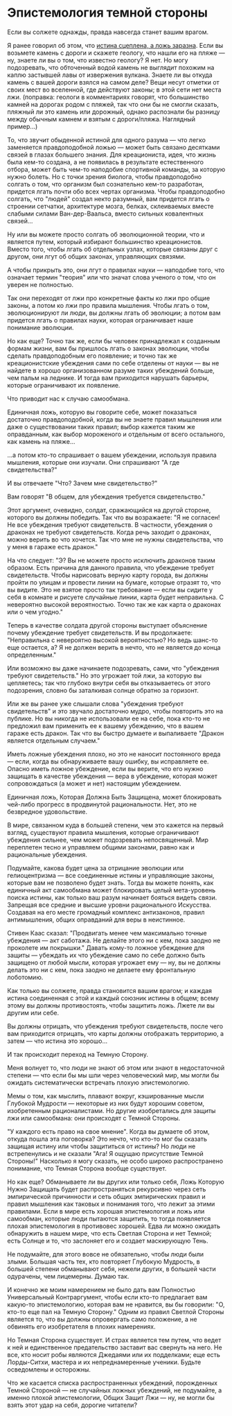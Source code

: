 # Эпистемология темной стороны
Если вы солжете однажды, правда навсегда станет вашим врагом.

Я ранее говорил об этом, что [истина сцеплена, а ложь заразна][1]. Если вы возьмете камень с дороги и скажете геологу, что нашли его на пляже — ну, знаете ли вы о том, что известно геологу? Я нет. Но могу подозревать, что обточенный водой камень не выглядит похожим на каплю застывшей лавы от извержения вулкана. Знаете ли вы откуда камень с вашей дороги взялся на самом деле? Вещи несут отметки от своих мест во вселенной, где действуют законы; в этой сети нет места лжи. (поправка: геологи в комментариях говорят, что большинство камней на дорогах родом с пляжей, так что они бы не смогли сказать, пляжный ли это камень или дорожный, однако распознали бы разницу между обычным камнем и взятым с дороги/пляжа. Наглядный пример...)

То, что звучит обыденной истиной для одного разума — что легко заменяется правдоподобной ложью — может быть связано десятками связей в глазах большего знания. Для креациониста, идея, что жизнь была кем-то создана, а не появилась в результате естественного отбора, может быть чем-то наподобие спортивной команды, за которую нужно болеть. Но с точки зрения биолога, чтобы правдоподобно солгать о том, что организм был сознательно кем-то разработан, придется лгать почти обо всех чертах организма. Чтобы правдоподобно солгать, что "людей" создал некто разумный, вам придется лгать о строении сетчатки, архитектуре мозга, белках, склеиваемых вместе слабыми силами Ван-дер-Ваальса, вместо сильных ковалентных связей...

Ну или вы можете просто солгать об эволюционной теории, что и является путем, который избирают большинство креационистов. Вместо того, чтобы лгать об отдельных узлах, которые связаны друг с другом, они лгут об общих законах, управляющих связями.

А чтобы прикрыть это, они лгут о правилах науки — наподобие того, что означает термин "теория" или что значат слова ученого о том, что он уверен не полностью.

Так они переходят от лжи про конкретные факты ко лжи про общие законы, а потом ко лжи про правила мышления. Чтобы лгать о том, эволюционируют ли люди, вы должны лгать об эволюции; а потом вам придется лгать о правилах науки, которая ограничивает наше понимание эволюции.

Но как еще? Точно так же, если бы человек принадлежал к созданным формам жизни, вам бы пришлось лгать о законах эволюции, чтобы сделать правдоподобным его появление; и точно так же креационистские убеждения сами по себе отделены от науки — вы не найдете в хорошо организованном разуме таких убеждений больше, чем пальм на леднике. И тогда вам приходится нарушать барьеры, которые ограничивают их появление.

Что приводит нас к случаю самообмана.

Единичная ложь, которую вы говорите себе, может показаться достаточно правдоподобной, когда вы не знаете правил мышления или даже о существовании таких правил; выбор кажется таким же оправданным, как выбор мороженого и отдельным от всего остального, как камень на пляже...

...а потом кто-то спрашивает о вашем убеждении, используя правила мышления, которые они изучали. Они спрашивают "А где свидетельства?"

И вы отвечаете "Что? Зачем мне свидетельство?"

Вам говорят "В общем, для убеждения требуется свидетельство."

Этот аргумент, очевидно, солдат, сражающийся на другой стороне, которого вы должны победить. Так что вы возражаете: "Я не согласен! Не все убеждения требуют свидетельств. В частности, убеждения о драконах не требуют свидетельств. Когда речь заходит о драконах, можно верить во что хочется. Так что мне не нужны свидетельства, что у меня в гараже есть дракон."

На что следует: "Э? Вы не можете просто исключить драконов таким образом. Есть причина для данного правила, что убеждение требует свидетельств. Чтобы нарисовать верную карту города, вы должны пройти по улицам и провести линии на бумаге, которые отразят то, что вы видите. Это не взятое просто так требование — если вы сидите у себя в комнате и рисуете случайные линии, карта будет неправильна. С невероятно высокой вероятностью. Точно так же как карта о драконах или о чем угодно."

Теперь в качестве солдата другой стороны выступает объяснение почему убеждение требует свидетельств. И вы продолжаете: "Неправильна с невероятно высокой вероятностью? Но ведь шанс-то еще остается, а? Я не должен верить в нечто, что не является до конца определенным."

Или возможно вы даже начинаете подозревать, сами, что "убеждения требуют свидетельств." Но это угрожает той лжи, за которую вы цепляетесь; так что глубоко внутри себя вы отказываетесь от этого подозрения, словно бы заталкивая солнце обратно за горизонт.

Или же вы ранее уже слышали слова "убеждения требуют свидетельств" и это звучало достаточно мудро, чтобы повторить это на публике. Но вы никогда не использовали ее на себе, пока кто-то не предложил вам применить ее к вашему убеждению, что в вашем гараже есть дракон. Так что вы быстро думаете и выпаливаете "Дракон является отдельным случаем."

Иметь ложные убеждения плохо, но это не наносит постоянного вреда — если, когда вы обнаруживаете вашу ошибку, вы исправляете ее. Опасно иметь ложное убеждение, если вы верите, что его нужно защищать в качестве убеждения — вера в убеждение, которая может сопровождаться (а может и нет) настоящим убеждением.

Единичная ложь, Которая Должна Быть Защищена, может блокировать чей-либо прогресс в продвинутой рациональности. Нет, это не безвредное удовольствие.

В мире, связанном куда в большей степени, чем это кажется на первый взгляд, существуют правила мышления, которые ограничивают убеждения сильнее, чем может подозревать непосвященный. Мир переплетен тесно и управляем общими законами, равно как и рациональные убеждения.

Подумайте, какова будет цена за отрицание эволюции или гелиоцентризма — все соединенные истины и управляющие законы, которые вам не позволено будет знать. Тогда вы можете понять, как единичный акт самообмана может блокировать целый мета-уровень поиска истины, как только ваш разум начинает бояться видеть связи. Запрещая все средние и высшие уровни рационального Искусства. Создавая на его месте громадный комплекс антизаконов, правил антимышления, общих оправданий для веры в неистинное.

Стивен Каас сказал: "Продвигать менее чем максимально точные убеждения — акт саботажа. Не делайте этого ни с кем, пока заодно не проколете им покрышки." Давать кому-то ложное убеждение для защиты — убеждать их что убеждение само по себе должно быть защищено от любой мысли, которая угрожает ему — ну, вы не должны делать это ни с кем, пока заодно не делаете ему фронтальную лоботомию.

Как только вы солжете, правда становится вашим врагом; и каждая истина соединенная с этой и каждый союзник истины в общем; всему этому вы должны противостоять, чтобы защитить ложь. Лжете ли вы другим или себе.

Вы должны отрицать, что убеждения требуют свидетельств, после чего вам приходится отрицать, что карты должны отображать территорию, а затем — что истина это хорошо...

И так происходит переход на Темную Сторону.

Меня волнует то, что люди не знают об этом или знают в недостаточной степени — что если бы мы шли через человеческий мир, мы могли бы ожидать систематически встречать плохую эпистемологию.

Мемы о том, как мыслить, плавают вокруг, кэшированные мысли Глубокой Мудрости — некоторые из них будут хорошим советом, изобретенным рационалистами. Но другие изобретались для защиты лжи или самообмана: они происходят с Темной Стороны.

"У каждого есть право на свое мнение". Когда вы думаете об этом, откуда пошла эта поговорка? Это нечто, что кто-то мог бы сказать защищая истину или чтобы защититься от истины? Но люди не встрепенулись и не сказали "Ага! Я ощущаю присутствие Темной Стороны!" Насколько я могу сказать, не особо широко распространено понимание, что Темная Сторона вообще существует.

Но как еще? Обманываете ли вы других или только себя, Ложь Которую Нужно Защищать будет распространяться рекурсивно через сеть эмпирической причинности и сеть общих эмпирических правил и правил мышления как таковых и понимания того, что лежит за этими правилами. Если в мире есть хорошая эпистемология и ложь или самообман, которые люди пытаются защитить, то тогда появляется плохая эпистемология в противовес хорошей. Едва ли можно ожидать обнаружить в нашем мире, что есть Светлая Сторона и нет Темной; есть Солнце и то, что заслоняет его и создает маскирующую Тень.

Не подумайте, для этого вовсе не обязательно, чтобы люди были злыми. Большая часть тех, кто повторяет Глубокую Мудрость, в большей степени обманывают себя, нежели других, в большей части одурачены, чем лицемерны. Думаю так.

И конечно же моим намерением не было дать вам Полностью Универсальный Контраргумент, чтобы если кто-то предлагает вам какую-то эпистемологию, которая вам не нравится, вы бы говорили: "О, кто-то еще пал на Темную Сторону." Одним из правил Светлой Стороны является то, что вы должны опровергать само положение, а не обвинять его изобретателя в плохих намерениях.

Но Темная Сторона существует. И страх является тем путем, что ведет к ней и единственное предательство заставит вас свернуть на него. Не все, кто носит робы являются Джедаями или их подделками; еще есть Лорды-Ситхи, мастера и их непреднамеренные ученики. Будьте осведомлены и осторожны.

Что же касается списка распространенных убеждений, порожденных Темной Стороной — не случайных ложных убеждений, не подумайте, а именно плохой эпистемологии, Общих Защит Лжи — ну, не могли бы взять этот удар на себя, дорогие читатели?

[1]: /w/%D0%A1%D0%B2%D1%8F%D0%B7%D0%B0%D0%BD%D0%BD%D1%8B%D0%B5_%D0%B8%D1%81%D1%82%D0%B8%D0%BD%D1%8B_%D0%B7%D0%B0%D1%80%D0%B0%D0%B7%D0%BD%D0%B0%D1%8F_%D0%BB%D0%BE%D0%B6%D1%8C "Связанные истины, заразная ложь"